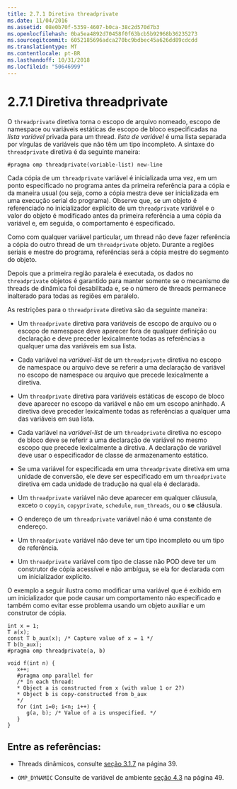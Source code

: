 ```yaml
---
title: 2.7.1 Diretiva threadprivate
ms.date: 11/04/2016
ms.assetid: 08e0b70f-5359-4607-b0ca-38c2d570d7b3
ms.openlocfilehash: 0ba5ea4892d70458f0f63bcb5b92968b36235273
ms.sourcegitcommit: 6052185696adca270bc9bdbec45a626dd89cdcdd
ms.translationtype: MT
ms.contentlocale: pt-BR
ms.lasthandoff: 10/31/2018
ms.locfileid: "50646999"
---
```

# <a name="271-threadprivate-directive"></a>2.7.1 Diretiva threadprivate

O `threadprivate` diretiva torna o escopo de arquivo nomeado, escopo de namespace ou variáveis estáticas de escopo de bloco especificadas na *lista variável* privada para um thread. *lista de variável* é uma lista separada por vírgulas de variáveis que não têm um tipo incompleto. A sintaxe do `threadprivate` diretiva é da seguinte maneira:

```
#pragma omp threadprivate(variable-list) new-line
```

Cada cópia de um `threadprivate` variável é inicializada uma vez, em um ponto especificado no programa antes da primeira referência para a cópia e da maneira usual (ou seja, como a cópia mestra deve ser inicializada em uma execução serial do programa). Observe que, se um objeto é referenciado no inicializador explícito de um `threadprivate` variável e o valor do objeto é modificado antes da primeira referência a uma cópia da variável e, em seguida, o comportamento é especificado.

Como com qualquer variável particular, um thread não deve fazer referência a cópia do outro thread de um `threadprivate` objeto. Durante a regiões seriais e mestre do programa, referências será a cópia mestre do segmento do objeto.

Depois que a primeira região paralela é executada, os dados no `threadprivate` objetos é garantido para manter somente se o mecanismo de threads de dinâmica foi desabilitada e, se o número de threads permanece inalterado para todas as regiões em paralelo.

As restrições para o `threadprivate` diretiva são da seguinte maneira:

- Um `threadprivate` diretiva para variáveis de escopo de arquivo ou o escopo de namespace deve aparecer fora de qualquer definição ou declaração e deve preceder lexicalmente todas as referências a qualquer uma das variáveis em sua lista.

- Cada variável na *variável-list* de um `threadprivate` diretiva no escopo de namespace ou arquivo deve se referir a uma declaração de variável no escopo de namespace ou arquivo que precede lexicalmente a diretiva.

- Um `threadprivate` diretiva para variáveis estáticas de escopo de bloco deve aparecer no escopo da variável e não em um escopo aninhado. A diretiva deve preceder lexicalmente todas as referências a qualquer uma das variáveis em sua lista.

- Cada variável na *variável-list* de um `threadprivate` diretiva no escopo de bloco deve se referir a uma declaração de variável no mesmo escopo que precede lexicalmente a diretiva. A declaração de variável deve usar o especificador de classe de armazenamento estático.

- Se uma variável for especificada em uma `threadprivate` diretiva em uma unidade de conversão, ele deve ser especificado em um `threadprivate` diretiva em cada unidade de tradução na qual ela é declarada.

- Um `threadprivate` variável não deve aparecer em qualquer cláusula, exceto o `copyin`, `copyprivate`, `schedule`, `num_threads`, ou o **se** cláusula.

- O endereço de um `threadprivate` variável não é uma constante de endereço.

- Um `threadprivate` variável não deve ter um tipo incompleto ou um tipo de referência.

- Um `threadprivate` variável com tipo de classe não POD deve ter um construtor de cópia acessível e não ambígua, se ela for declarada com um inicializador explícito.

O exemplo a seguir ilustra como modificar uma variável que é exibido em um inicializador que pode causar um comportamento não especificado e também como evitar esse problema usando um objeto auxiliar e um construtor de cópia.

```
int x = 1;
T a(x);
const T b_aux(x); /* Capture value of x = 1 */
T b(b_aux);
#pragma omp threadprivate(a, b)

void f(int n) {
   x++;
   #pragma omp parallel for
   /* In each thread:
   * Object a is constructed from x (with value 1 or 2?)
   * Object b is copy-constructed from b_aux
   */
   for (int i=0; i<n; i++) {
      g(a, b); /* Value of a is unspecified. */
   }
}
```

## <a name="cross-references"></a>Entre as referências:

- Threads dinâmicos, consulte [seção 3.1.7](../../parallel/openmp/3-1-7-omp-set-dynamic-function.md) na página 39.

- `OMP_DYNAMIC` Consulte de variável de ambiente [seção 4.3](../../parallel/openmp/4-3-omp-dynamic.md) na página 49.